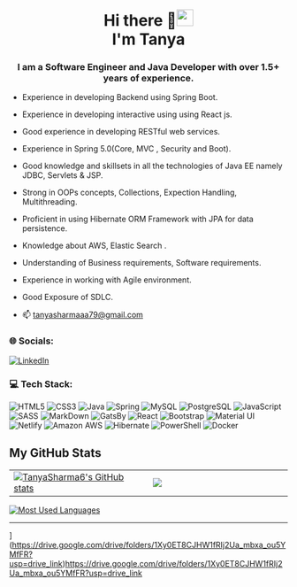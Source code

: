 <!--### Hi there 👋-->

<!--
**TanyaSharma6/TanyaSharma6** is a ✨ _special_ ✨ repository because its `README.md` (this file) appears on your GitHub profile.

Here are some ideas to get you started:

- 🔭 I’m currently working on ...
- 🌱 I’m currently learning ...
- 👯 I’m looking to collaborate on ...
- 🤔 I’m looking for help with ...
- 💬 Ask me about ...
- 📫 How to reach me: ...
- 😄 Pronouns: ...
- ⚡ Fun fact: ...
-->





<h1 align="center">Hi there 👋<img src="https://raw.githubusercontent.com/MartinHeinz/MartinHeinz/master/wave.gif" width="30px">
<br/> I'm Tanya</h1> 
<h3 align="center">I am a Software Engineer and Java Developer with over 1.5+ years of experience.</h3>

- Experience in developing Backend using Spring Boot.
- Experience in developing interactive using using React js.
- Good experience in developing RESTful web services.
- Experience in Spring 5.0(Core, MVC , Security and Boot). 
- Good knowledge and skillsets in all the technologies of Java EE namely JDBC, Servlets & 
JSP.
- Strong in OOPs concepts, Collections, Expection Handling, Multithreading.
- Proficient in using Hibernate ORM Framework with JPA for data persistence.
- Knowledge about AWS, Elastic Search .
- Understanding of Business requirements, Software requirements.
- Experience in working with Agile environment.
- Good Exposure of SDLC.

- :mailbox: tanyasharmaaa79@gmail.com

### 🌐 Socials:
[![LinkedIn](https://img.shields.io/badge/LinkedIn-%230077B5.svg?logo=linkedin&logoColor=white)](https://www.linkedin.com/in/tanya-sharma-7026851b5/) 

### 💻 Tech Stack:
![HTML5](https://img.shields.io/badge/HTML5-E34F26?style=for-the-badge&logo=html5&logoColor=white) ![CSS3](https://img.shields.io/badge/CSS3-1572B6?style=for-the-badge&logo=css3&logoColor=white) ![Java](https://img.shields.io/badge/Java-ED8B00?style=for-the-badge&logo=openjdk&logoColor=white) ![Spring](https://img.shields.io/badge/Spring-6DB33F?style=for-the-badge&logo=spring&logoColor=white) ![MySQL](https://img.shields.io/badge/MySQL-00000F?style=for-the-badge&logo=mysql&logoColor=white) ![PostgreSQL](https://img.shields.io/badge/PostgreSQL-316192?style=for-the-badge&logo=postgresql&logoColor=white) ![JavaScript](https://img.shields.io/badge/JavaScript-323330?style=for-the-badge&logo=javascript&logoColor=F7DF1E) ![SASS](https://img.shields.io/badge/Sass-CC6699?style=for-the-badge&logo=sass&logoColor=white) ![MarkDown](https://img.shields.io/badge/Markdown-000000?style=for-the-badge&logo=markdown&logoColor=white) ![GatsBy](https://img.shields.io/badge/Gatsby-663399?style=for-the-badge&logo=gatsby&logoColor=white) ![React](https://img.shields.io/badge/React-20232A?style=for-the-badge&logo=react&logoColor=61DAFB) ![Bootstrap](https://img.shields.io/badge/Bootstrap-563D7C?style=for-the-badge&logo=bootstrap&logoColor=white) ![Material UI](https://img.shields.io/badge/Material--UI-0081CB?style=for-the-badge&logo=material-ui&logoColor=white) ![Netlify](https://img.shields.io/badge/Netlify-00C7B7?style=for-the-badge&logo=netlify&logoColor=white) ![Amazon AWS](https://img.shields.io/badge/Amazon_AWS-232F3E?style=for-the-badge&logo=amazon-aws&logoColor=white) ![Hibernate](https://img.shields.io/badge/Hibernate-59666C?style=for-the-badge&logo=Hibernate&logoColor=white) ![PowerShell](https://img.shields.io/badge/powershell-5391FE?style=for-the-badge&logo=powershell&logoColor=white) ![Docker](https://img.shields.io/badge/docker-%230db7ed.svg?style=for-the-badge&logo=docker&logoColor=white)


<summary><h2>My GitHub Stats</h2></summary>
</div>
  <div align="center">
    <table>
      <tr>
        <td width="45%">
          <a href="http://www.github.com/TanyaSharma6"><img src="https://github-readme-stats.vercel.app/api?username=TanyaSharma6&show_icons=true&hide=&count_private=true&title_color=0891b2&text_color=ffffff&icon_color=0891b2&bg_color=1c1917&hide_border=true&show_icons=true" alt="TanyaSharma6's GitHub stats" /></a> 
        </td>
        <td width="45%">
          <a href="http://www.github.com/TanyaSharma6"><img src="https://github-readme-streak-stats.herokuapp.com/?user=TanyaSharma6&stroke=ffffff&background=1c1917&ring=0891b2&fire=0891b2&currStreakNum=ffffff&currStreakLabel=0891b2&sideNums=ffffff&sideLabels=ffffff&dates=ffffff&hide_border=true" /></a>
  
</table>
</div>
</td>
</tr>
 </table>
      </div>
      <a href="http://www.github.com/TanyaSharma6"><img src="https://github-readme-stats.vercel.app/api/top-langs/?username=TanyaSharma6&theme=dark&hide_border=false&include_all_commits=false&count_private=false&layout=compact" alt="Most Used Languages" /></a>
    </td>
  </tr>
<hr>


<!-- Proudly created with GPRM ( https://gprm.itsvg.in ) -->
 



](https://drive.google.com/drive/folders/1Xy0ET8CJHW1fRIj2Ua_mbxa_ou5YMfFR?usp=drive_link)https://drive.google.com/drive/folders/1Xy0ET8CJHW1fRIj2Ua_mbxa_ou5YMfFR?usp=drive_link
